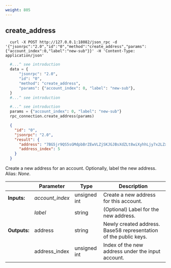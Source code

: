 ```yaml
---
weight: 805
---
```


## **create_address**

```shell
  curl -X POST http://127.0.0.1:18082/json_rpc -d '{"jsonrpc":"2.0","id":"0","method":"create_address","params":{"account_index":0,"label":"new-sub"}}' -H 'Content-Type: application/json'
```
```python
  #...^ see introduction
  data = {
      "jsonrpc": "2.0",
      "id": "0",
      "method": "create_address",
      "params": {"account_index": 0, "label": "new-sub"},
  }
  #...^ see introduction
```
```py
  #...^ see introduction
  params = {"account_index": 0, "label": "new-sub"}
  rpc_connection.create_address(params)
```
```json
  {
    "id": "0",
    "jsonrpc": "2.0",
    "result": {
      "address": "7BG5jr9QS5sGMdpbBrZEwVLZjSKJGJBsXdZLt8wiXyhhLjy7x2LZxsrAnHTgD8oG46ZtLjUGic2pWc96GFkGNPQQDA3Dt7Q",
      "address_index": 5
    }
  }
```
Create a new address for an account. Optionally, label the new address.  
Alias: *None*.  

|             | Parameter       | Type         | Description
| ---         | ---             | ---          | ---
|**Inputs:**  | *account_index* | unsigned int | Create a new address for this account.
|             | *label*         | string       | (Optional) Label for the new address.
|**Outputs:** | address         | string       | Newly created address. Base58 representation of the public keys.
|             | address_index   | unsigned int | Index of the new address under the input account.